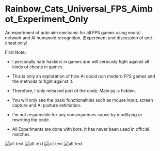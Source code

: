 # Rainbow_Cats_Universal_FPS_Aimbot_Experiment_Only
An experiment of auto aim mechanic for all FPS games using neural network and AI humanoid recognition. (Experiment and discussion of anti-cheat only)

First Note: 

- I personally hate hackers in games and will seriously fight against all kinds of cheats in games.

- This is only an exploration of how AI could ruin modern FPS games and the methods to fight against it. 

- Therefore, I only released part of the code. Main.py is hidden. 

- You will only see the basic functionalities such as mouse input, screen capture and AI posture estimation. 

- I'm not responsible for any consequences cause by modifying or rewriting the code.

- All Experiments are done with bots. It has never been used in official matches.

![alt text](https://github.com/UxxHans/Rainbow_Cats_Universal_FPS_Aimbot_Experiment_Only/blob/main/Introduction/Demostration%2001.gif)
![alt text](https://github.com/UxxHans/Rainbow_Cats_Universal_FPS_Aimbot_Experiment_Only/blob/main/Introduction/Demostration%2004.gif)
![alt text](https://github.com/UxxHans/Rainbow_Cats_Universal_FPS_Aimbot_Experiment_Only/blob/main/Introduction/Demostration%2002.gif)
![alt text](https://github.com/UxxHans/Rainbow_Cats_Universal_FPS_Aimbot_Experiment_Only/blob/main/Introduction/Demostration%2003.gif)
